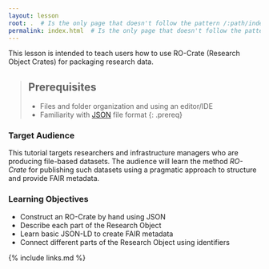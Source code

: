 ```yaml
---
layout: lesson
root: .  # Is the only page that doesn't follow the pattern /:path/index.html
permalink: index.html  # Is the only page that doesn't follow the pattern /:path/index.html
---
```


This lesson is intended to teach users how to use RO-Crate (Research Object Crates) for
packaging research data.

> ## Prerequisites
>
> - Files and folder organization and using an editor/IDE
> - Familiarity with [JSON](https://www.json.org/) file format
{: .prereq}


### Target Audience

This tutorial targets researchers and infrastructure managers who are producing file-based datasets. 
The audience will learn the method _RO-Crate_ for publishing such datasets using a pragmatic approach to 
structure and provide FAIR metadata.


### Learning Objectives

- Construct an RO-Crate by hand using JSON
- Describe each part of the Research Object
- Learn basic JSON-LD to create FAIR metadata
- Connect different parts of the Research Object using identifiers


{% include links.md %}
